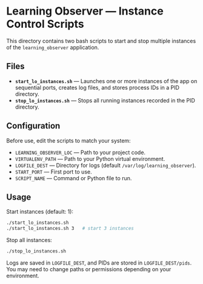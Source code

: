 # Learning Observer — Instance Control Scripts

This directory contains two bash scripts to start and stop multiple instances of the `learning_observer` application.

## Files

* **`start_lo_instances.sh`** — Launches one or more instances of the app on sequential ports, creates log files, and stores process IDs in a PID directory.
* **`stop_lo_instances.sh`** — Stops all running instances recorded in the PID directory.

## Configuration

Before use, edit the scripts to match your system:

* `LEARNING_OBSERVER_LOC` — Path to your project code.
* `VIRTUALENV_PATH` — Path to your Python virtual environment.
* `LOGFILE_DEST` — Directory for logs (default `/var/log/learning_observer`).
* `START_PORT` — First port to use.
* `SCRIPT_NAME` — Command or Python file to run.

## Usage

Start instances (default: 1):

```bash
./start_lo_instances.sh
./start_lo_instances.sh 3   # start 3 instances
```

Stop all instances:

```bash
./stop_lo_instances.sh
```

Logs are saved in `LOGFILE_DEST`, and PIDs are stored in `LOGFILE_DEST/pids`.
You may need to change paths or permissions depending on your environment.
